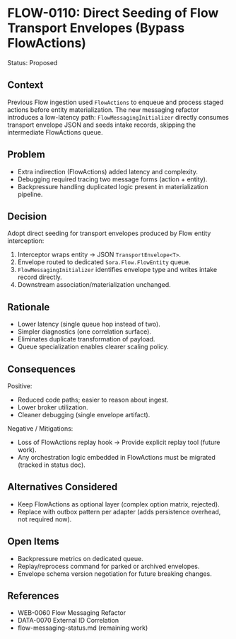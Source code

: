 # FLOW-0110: Direct Seeding of Flow Transport Envelopes (Bypass FlowActions)

Status: Proposed

## Context

Previous Flow ingestion used `FlowActions` to enqueue and process staged actions before entity materialization. The new messaging refactor introduces a low-latency path: `FlowMessagingInitializer` directly consumes transport envelope JSON and seeds intake records, skipping the intermediate FlowActions queue.

## Problem

- Extra indirection (FlowActions) added latency and complexity.
- Debugging required tracing two message forms (action + entity).
- Backpressure handling duplicated logic present in materialization pipeline.

## Decision

Adopt direct seeding for transport envelopes produced by Flow entity interception:

1. Interceptor wraps entity → JSON `TransportEnvelope<T>`.
2. Envelope routed to dedicated `Sora.Flow.FlowEntity` queue.
3. `FlowMessagingInitializer` identifies envelope type and writes intake record directly.
4. Downstream association/materialization unchanged.

## Rationale

- Lower latency (single queue hop instead of two).
- Simpler diagnostics (one correlation surface).
- Eliminates duplicate transformation of payload.
- Queue specialization enables clearer scaling policy.

## Consequences

Positive:

- Reduced code paths; easier to reason about ingest.
- Lower broker utilization.
- Cleaner debugging (single envelope artifact).

Negative / Mitigations:

- Loss of FlowActions replay hook → Provide explicit replay tool (future work).
- Any orchestration logic embedded in FlowActions must be migrated (tracked in status doc).

## Alternatives Considered

- Keep FlowActions as optional layer (complex option matrix, rejected).
- Replace with outbox pattern per adapter (adds persistence overhead, not required now).

## Open Items

- Backpressure metrics on dedicated queue.
- Replay/reprocess command for parked or archived envelopes.
- Envelope schema version negotiation for future breaking changes.

## References

- WEB-0060 Flow Messaging Refactor
- DATA-0070 External ID Correlation
- flow-messaging-status.md (remaining work)
